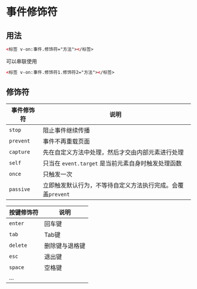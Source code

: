 # 事件修饰符

## 用法

```html
<标签 v-on:事件.修饰符="方法"></标签>
```

可以串联使用

```html
<标签 v-on:事件.修饰符1.修饰符2="方法"></标签>
```



## 修饰符

| 事件修饰符 | 说明                                                        |
| ---------- | ----------------------------------------------------------- |
| `stop`     | 阻止事件继续传播                                            |
| `prevent`  | 事件不再重载页面                                            |
| `capture`  | 先在自定义方法中处理，然后才交由内部元素进行处理            |
| `self`     | 只当在 `event.target` 是当前元素自身时触发处理函数          |
| `once`     | 只触发一次                                                  |
| `passive`  | 立即触发默认行为，不等待自定义方法执行完成。会覆盖`prevent` |

| 按键修饰符 | 说明           |
| ---------- | -------------- |
| `enter`    | 回车键         |
| `tab`      | Tab键          |
| `delete`   | 删除键与退格键 |
| `esc`      | 退出键         |
| `space`    | 空格键         |
| ...        |                |

